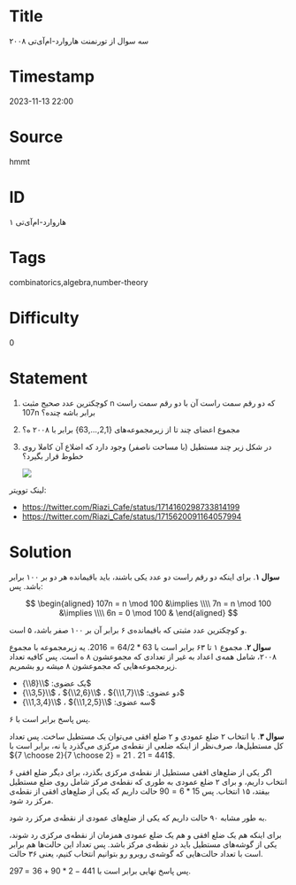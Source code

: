 # Title
سه سوال از تورنمنت هاروارد-ام‌آی‌تی ۲۰۰۸
# Timestamp
2023-11-13 22:00
# Source
hmmt
# ID
هاروارد-ام‌آی‌تی ۱
# Tags
combinatorics,algebra,number-theory
# Difficulty
0
# Statement
1. کوچکتر‌ین عدد صحیح مثبت n که دو رقم سمت راست آن با دو رقم سمت راست 107n برابر باشه چنده؟
2. مجموع اعضای چند تا از زیرمجموعه‌های {2,1,...,63} برابر با ۲۰۰۸ ه؟
3. در شکل زیر چند مستطیل (با مساحت ناصفر) وجود دارد که اضلاع آن کاملا روی خطوط قرار بگیرد؟

    ![](/images/problems/hmmt01.png)

لینک توویتر:
* https://twitter.com/Riazi_Cafe/status/1714160298733814199
* https://twitter.com/Riazi_Cafe/status/1715620091164057994


# Solution

**سوال ۱**. برای اینکه دو رقم راست دو عدد یکی باشند، باید باقیمانده هر دو بر ۱۰۰ برابر باشد. پس:

$$
\begin{aligned}
107n = n \mod 100 &\implies \\\\
7n = n \mod 100 &\implies \\\\
6n = 0 \mod 100 &
\end{aligned}
$$

و کوچکترین عدد مثبتی که باقیمانده‌ی ۶ برابر آن بر ۱۰۰ صفر باشد، ۵ است.

**سوال ۲**. مجموع ۱ تا ۶۳ برابر است با $63*64/2 = 2016$. یه زیرمجموعه با مجموع ۲۰۰۸، شامل همه‌ی اعداد به غیر از تعدادی که مجموعشون ۸ ه است. پس کافیه تعداد زیرمجموعه‌هایی که مجموعشون ۸ میشه رو بشمریم.

* یک عضوی: $\\{8\\}$
* دو عضوی: $\\{1,7\\}$ ، $\\{2,6\\}$ ، $\\{3,5\\}$
* سه عضوی: $\\{1,2,5\\}$ ، $\\{1,3,4\\}$

پس پاسخ برابر است با ۶.

**سوال ۳**. با انتخاب ۲ ضلع عمودی و ۲ ضلع افقی می‌توان یک مستطیل ساخت. پس تعداد کل مستطیل‌ها، صرف‌نظر از اینکه ضلعی از نقطه‌ی مرکزی می‌گذرد یا نه، برابر است با
${7 \choose 2}{7 \choose 2} = 21 . 21 = 441$.

اگر یکی از ضلع‌های افقی مستطیل از نقطه‌ی مرکزی بگذرد، برای دیگر ضلع افقی ۶ انتخاب داریم، و برای ۲ ضلع عمودی به طوری که نقطه‌ی مرکز شامل روی ضلع مستطیل بیفتد، ۱۵ انتخاب.
پس $15 * 6=90$ حالت داریم که یکی از ضلع‌های افقی از نقطه‌ی مرکز رد شود.

به طور مشابه ۹۰ حالت داریم که یکی از ضلع‌های عمودی از نقطه‌ی مرکز رد شود.

برای اینکه هم یک ضلع افقی و هم یک ضلع عمودی همزمان از نقطه‌ی مرکزی رد شوند، یکی از گوشه‌های مستطیل باید در نقطه‌ی مرکز باشد. پس تعداد این حالت‌ها هم برابر است با تعداد حالت‌هایی که
گوشه‌ی روبرو رو بتوانیم انتخاب کنیم، یعنی ۳۶ حالت.

پس پاسخ نهایی برابر است با $441 - 2 * 90 + 36 = 297$.
